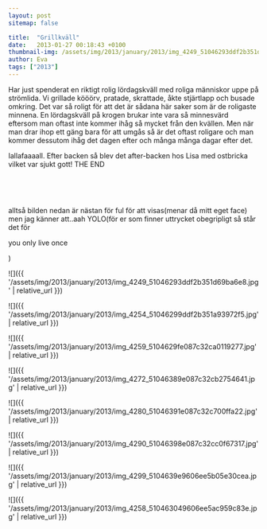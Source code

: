```yaml
---
layout: post
sitemap: false

title:  "Grillkväll"
date:   2013-01-27 00:18:43 +0100
thumbnail-img: /assets/img/2013/january/2013/img_4249_51046293ddf2b351d69ba6e8.jpg
author: Eva
tags: ["2013"]
---
```


Har just spenderat en riktigt rolig lördagskväll med roliga människor uppe på strömlida. Vi grillade kööörv, pratade, skrattade, åkte stjärtlapp och busade omkring. Det var så roligt för att det är sådana här saker som är de roligaste minnena. En lördagskväll på krogen brukar inte vara så minnesvärd eftersom man oftast inte kommer ihåg så mycket från den kvällen. Men när man drar ihop ett gäng bara för att umgås så är det oftast roligare och man kommer dessutom ihåg det dagen efter och många många dagar efter det. 

Iallafaaaall. Efter backen så blev det after-backen hos Lisa med ostbricka vilket var sjukt gott! THE END




 











































 




alltså bilden nedan är nästan för ful för att visas(menar då mitt eget face) men jag känner att..aah YOLO(för er som finner uttrycket obegripligt så står det för 

you only live once

)

![]({{ '/assets/img/2013/january/2013/img_4249_51046293ddf2b351d69ba6e8.jpg'  | relative_url }})

![]({{ '/assets/img/2013/january/2013/img_4254_51046299ddf2b351a93972f5.jpg'  | relative_url }})

![]({{ '/assets/img/2013/january/2013/img_4259_5104629fe087c32ca0119277.jpg'  | relative_url }})

![]({{ '/assets/img/2013/january/2013/img_4272_51046389e087c32cb2754641.jpg'  | relative_url }})

![]({{ '/assets/img/2013/january/2013/img_4280_51046391e087c32c700ffa22.jpg'  | relative_url }})

![]({{ '/assets/img/2013/january/2013/img_4290_51046398e087c32cc0f67317.jpg'  | relative_url }})

![]({{ '/assets/img/2013/january/2013/img_4299_5104639e9606ee5b05e30cea.jpg'  | relative_url }})

![]({{ '/assets/img/2013/january/2013/img_4258_510463049606ee5ac959c83e.jpg'  | relative_url }})

